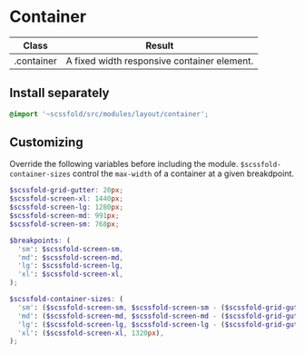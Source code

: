 # Container

| Class         | Result                                          |
| ------------- | ----------------------------------------------- |
| .container    | A fixed width responsive container element.     |

## Install separately

```scss
@import '~scssfold/src/modules/layout/container';
```

## Customizing

Override the following variables before including the module. `$scssfold-container-sizes` control
the `max-width` of a container at a given breakdpoint.

```scss
$scssfold-grid-gutter: 20px;
$scssfold-screen-xl: 1440px;
$scssfold-screen-lg: 1280px;
$scssfold-screen-md: 991px;
$scssfold-screen-sm: 768px;

$breakpoints: (
  'sm': $scssfold-screen-sm,
  'md': $scssfold-screen-md,
  'lg': $scssfold-screen-lg,
  'xl': $scssfold-screen-xl,
);

$scssfold-container-sizes: (
  'sm': ($scssfold-screen-sm, $scssfold-screen-sm - ($scssfold-grid-gutter * 2)),
  'md': ($scssfold-screen-md, $scssfold-screen-md - ($scssfold-grid-gutter * 2)),
  'lg': ($scssfold-screen-lg, $scssfold-screen-lg - ($scssfold-grid-gutter * 2)),
  'xl': ($scssfold-screen-xl, 1320px),
);
```
